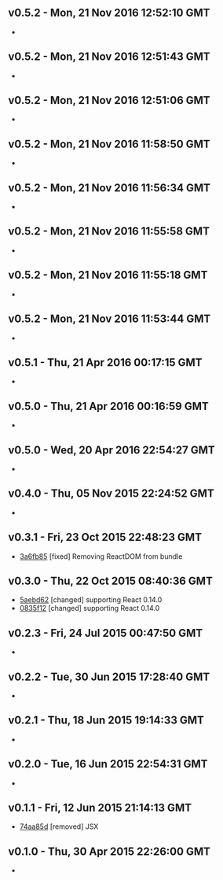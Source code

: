 v0.5.2 - Mon, 21 Nov 2016 12:52:10 GMT
--------------------------------------

- 


v0.5.2 - Mon, 21 Nov 2016 12:51:43 GMT
--------------------------------------

- 


v0.5.2 - Mon, 21 Nov 2016 12:51:06 GMT
--------------------------------------

- 


v0.5.2 - Mon, 21 Nov 2016 11:58:50 GMT
--------------------------------------

- 


v0.5.2 - Mon, 21 Nov 2016 11:56:34 GMT
--------------------------------------

- 


v0.5.2 - Mon, 21 Nov 2016 11:55:58 GMT
--------------------------------------

- 


v0.5.2 - Mon, 21 Nov 2016 11:55:18 GMT
--------------------------------------

- 


v0.5.2 - Mon, 21 Nov 2016 11:53:44 GMT
--------------------------------------

- 


v0.5.1 - Thu, 21 Apr 2016 00:17:15 GMT
--------------------------------------

- 


v0.5.0 - Thu, 21 Apr 2016 00:16:59 GMT
--------------------------------------

- 


v0.5.0 - Wed, 20 Apr 2016 22:54:27 GMT
--------------------------------------

- 


v0.4.0 - Thu, 05 Nov 2015 22:24:52 GMT
--------------------------------------

- 


v0.3.1 - Fri, 23 Oct 2015 22:48:23 GMT
--------------------------------------

- [3a6fb85](../../commit/3a6fb85) [fixed] Removing ReactDOM from bundle


v0.3.0 - Thu, 22 Oct 2015 08:40:36 GMT
--------------------------------------

- [5aebd62](../../commit/5aebd62) [changed] supporting React 0.14.0
- [0835f12](../../commit/0835f12) [changed] supporting React 0.14.0


v0.2.3 - Fri, 24 Jul 2015 00:47:50 GMT
--------------------------------------

- 


v0.2.2 - Tue, 30 Jun 2015 17:28:40 GMT
--------------------------------------

- 


v0.2.1 - Thu, 18 Jun 2015 19:14:33 GMT
--------------------------------------

- 


v0.2.0 - Tue, 16 Jun 2015 22:54:31 GMT
--------------------------------------

- 


v0.1.1 - Fri, 12 Jun 2015 21:14:13 GMT
--------------------------------------

- [74aa85d](../../commit/74aa85d) [removed] JSX


v0.1.0 - Thu, 30 Apr 2015 22:26:00 GMT
--------------------------------------

- 


